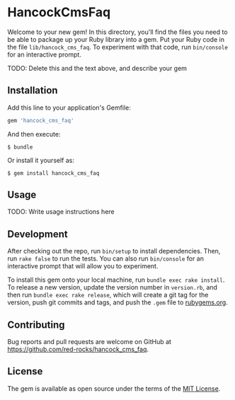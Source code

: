 # HancockCmsFaq

Welcome to your new gem! In this directory, you'll find the files you need to be able to package up your Ruby library into a gem. Put your Ruby code in the file `lib/hancock_cms_faq`. To experiment with that code, run `bin/console` for an interactive prompt.

TODO: Delete this and the text above, and describe your gem

## Installation

Add this line to your application's Gemfile:

```ruby
gem 'hancock_cms_faq'
```

And then execute:

    $ bundle

Or install it yourself as:

    $ gem install hancock_cms_faq

## Usage

TODO: Write usage instructions here

## Development

After checking out the repo, run `bin/setup` to install dependencies. Then, run `rake false` to run the tests. You can also run `bin/console` for an interactive prompt that will allow you to experiment.

To install this gem onto your local machine, run `bundle exec rake install`. To release a new version, update the version number in `version.rb`, and then run `bundle exec rake release`, which will create a git tag for the version, push git commits and tags, and push the `.gem` file to [rubygems.org](https://rubygems.org).

## Contributing

Bug reports and pull requests are welcome on GitHub at https://github.com/red-rocks/hancock_cms_faq.


## License

The gem is available as open source under the terms of the [MIT License](http://opensource.org/licenses/MIT).
